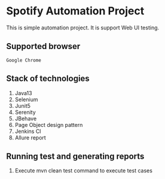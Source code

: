 # Spotify Automation Project
This is simple automation project. It is support  Web UI testing.

## Supported browser
    Google Chrome

## Stack of technologies
1. Java13
2. Selenium
3. Junit5
4. Serenity
5. JBehave
6. Page Object design pattern
7. Jenkins CI
8. Allure report

## Running test and generating reports
1. Execute mvn clean test command to execute test cases